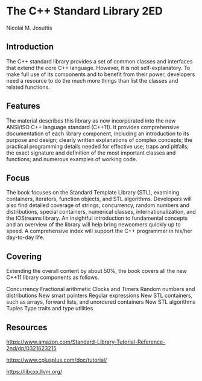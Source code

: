 # The C++ Standard Library 2ED
Nicolai M. Josuttis

## Introduction

The C++ standard library provides a set of common classes and interfaces that extend the core C++ language. 
However, it is not self-explanatory. To make full use of its components and to benefit from their power,
developers need a resource to do the much more things than list the classes and related functions.

## Features

The material describes this library as now incorporated into the new ANSI/ISO C++ language standard (C++11). 
It provides comprehensive documentation of each library component, including an introduction to its purpose 
and design; clearly written explanations of complex concepts; the practical programming details needed for 
effective use; traps and pitfalls; the exact signature and definition of the most important classes and 
functions; and numerous examples of working code.

## Focus

The book focuses on the Standard Template Library (STL), examining containers, iterators, function objects, 
and STL algorithms. Developers will also find detailed coverage of strings, concurrency, random numbers and 
distributions, special containers, numerical classes, internationalization, and the IOStreams library. An 
insightful introduction to fundamental concepts and an overview of the library will help bring newcomers 
quickly up to speed. A comprehensive index will support the C++ programmer in his/her day-to-day life.

## Covering

Extending the overall content by about 50%, the book covers all the new C++11 library components as follows. 

Concurrency
Fractional arithmetic
Clocks and Timers
Random numbers and distributions
New smart pointers
Regular expressions
New STL containers, such as arrays, forward lists, and unordered containers
New STL algorithms
Tuples
Type traits and type utilities

## Resources

https://www.amazon.com/Standard-Library-Tutorial-Reference-2nd/dp/0321623215

https://www.cplusplus.com/doc/tutorial/

https://libcxx.llvm.org/

